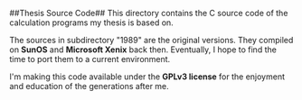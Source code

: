 ##Thesis Source Code##
This directory contains the C source code of the calculation programs my thesis is based on.

The sources in subdirectory "1989" are the original versions. They compiled on **SunOS** and **Microsoft Xenix** back then.
Eventually, I hope to find the time to port them to a current environment.

I'm making this code available under the **GPLv3 license** for the enjoyment and education of the generations after me.
